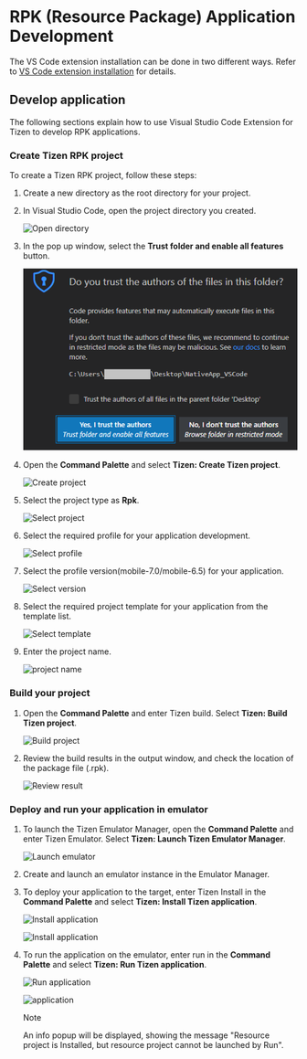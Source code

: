 # RPK (Resource Package) Application Development

The VS Code extension installation can be done in two different ways. Refer to [VS Code extension installation](dotnet.md) for details. 

## Develop application

The following sections explain how to use Visual Studio Code Extension for Tizen to develop RPK applications.

### Create Tizen RPK project

To create a Tizen RPK project, follow these steps:

1. Create a new directory as the root directory for your project.

2. In Visual Studio Code, open the project directory you created.

   ![Open directory](media/rpk_directory.png)

3. In the pop up window, select the **Trust folder and enable all features** button.

   ![Trust folder](media/web_trust.PNG)

4. Open the **Command Palette** and select **Tizen: Create Tizen project**.

   ![Create project](media/rpk_project_create.png)

5. Select the project type as **Rpk**.

   ![Select project](media/rpk_project_type.png)

6. Select the required profile for your application development.

   ![Select profile](media/rpk_project_profile.png)

7. Select the profile version(mobile-7.0/mobile-6.5) for your application.

   ![Select version](media/rpk_project_version.png)

8. Select the required project template for your application from the template list.

   ![Select template](media/rpk_project_template.png)

9. Enter the project name.

   ![project name](media/rpk_project_name.png)


### Build your project

1. Open the **Command Palette** and enter Tizen build. Select **Tizen: Build Tizen project**.

   ![Build project](media/rpk_build.png)

2. Review the build results in the output window, and check the location of the package file (.rpk).

   ![Review result](media/rpk_build_result.png)

### Deploy and run your application in emulator

1. To launch the Tizen Emulator Manager, open the **Command Palette** and enter Tizen Emulator. Select **Tizen: Launch Tizen Emulator Manager**.

   ![Launch emulator](media/rpk_deploy.png)

2. Create and launch an emulator instance in the Emulator Manager.

3. To deploy your application to the target, enter Tizen Install in the **Command Palette** and select **Tizen: Install Tizen application**.

   ![Install application](media/rpk_install_app.png)

   ![Install application](media/rpk_install_app_result.png)

4. To run the application on the emulator, enter run in the **Command Palette** and select **Tizen: Run Tizen application**.

   ![Run application](media/rpk_run_app1.png)

   ![application](media/rpk_run_app2.png)

   > [!NOTE] 
   > An info popup will be displayed, showing the message "Resource project is Installed, but resource project cannot be launched by Run".

<!--
## Tizen workspace YAML validation

1. Create Tizen project using command **Tizen: Create Tizen project**.

2. Open the tizen_workspace.yaml file and append the character 'd' to type:hybrid. After that, a red line displays under the word 'hybridd' when the mouse is hovered on it. An error message will also be displayed.
  
   ![worksplace validation](media/rpk_tizen_workspace_yaml_open.png)

   ![worksplace validation](media/rpk_tizen_workspace_yaml_validation.png)


## Dotnet workload installation

1. Dotnet workload installation will be installed on VS Code activation OR by using the command **Tizen: Install Dotnet Workload**.

2. For Windows OS, Run VS Code as Administrator.

3. For Ubuntu/macOS, enter system password as the installation requires sudo permission. Or you can press Esc to skip installation.
  
   ![dotnet workload installation](media/dotnet_workload_install_password.png)

   ![dotnet workload installation](media/dotnet_workload_install_password_enter.png)
   
   ![dotnet workload installation](media/dotnet_workload_install_success.png)
   
   > [!NOTE] 
   > Dotnet workload installation requires .NET Core SDK (.NET6 or higher).
   > Download and install the latest version of .NET Core SDK from <https://www.microsoft.com/net/download/>

-->